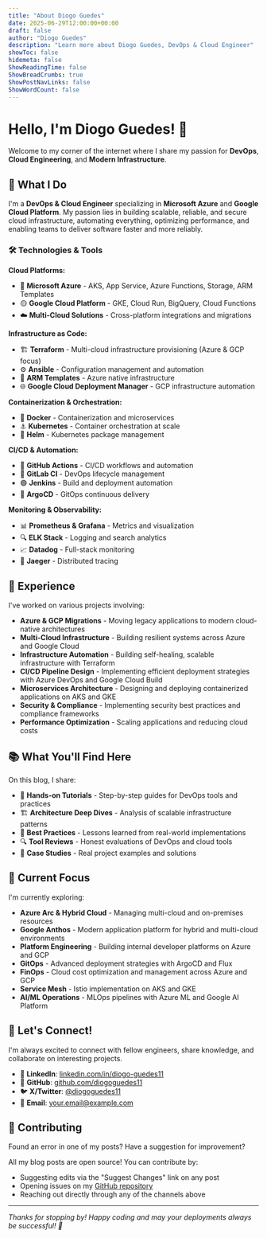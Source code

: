 ```yaml
---
title: "About Diogo Guedes"
date: 2025-06-29T12:00:00+00:00
draft: false
author: "Diogo Guedes"
description: "Learn more about Diogo Guedes, DevOps & Cloud Engineer"
showToc: false
hidemeta: false
ShowReadingTime: false
ShowBreadCrumbs: true
ShowPostNavLinks: false
ShowWordCount: false
---
```


# Hello, I'm Diogo Guedes! 👋

Welcome to my corner of the internet where I share my passion for **DevOps**, **Cloud Engineering**, and **Modern Infrastructure**.

## 🚀 What I Do

I'm a **DevOps & Cloud Engineer** specializing in **Microsoft Azure** and **Google Cloud Platform**. My passion lies in building scalable, reliable, and secure cloud infrastructure, automating everything, optimizing performance, and enabling teams to deliver software faster and more reliably.

### 🛠️ Technologies & Tools

**Cloud Platforms:**
- 🔵 **Microsoft Azure** - AKS, App Service, Azure Functions, Storage, ARM Templates
- 🟡 **Google Cloud Platform** - GKE, Cloud Run, BigQuery, Cloud Functions
- ☁️ **Multi-Cloud Solutions** - Cross-platform integrations and migrations

**Infrastructure as Code:**
- 🏗️ **Terraform** - Multi-cloud infrastructure provisioning (Azure & GCP focus)
- ⚙️ **Ansible** - Configuration management and automation
- 📜 **ARM Templates** - Azure native infrastructure
- 🌐 **Google Cloud Deployment Manager** - GCP infrastructure automation

**Containerization & Orchestration:**
- 🐳 **Docker** - Containerization and microservices
- ⚓ **Kubernetes** - Container orchestration at scale
- 🚢 **Helm** - Kubernetes package management

**CI/CD & Automation:**
- 🔄 **GitHub Actions** - CI/CD workflows and automation
- 🦊 **GitLab CI** - DevOps lifecycle management
- 🟢 **Jenkins** - Build and deployment automation
- 🔗 **ArgoCD** - GitOps continuous delivery

**Monitoring & Observability:**
- 📊 **Prometheus & Grafana** - Metrics and visualization
- 🔍 **ELK Stack** - Logging and search analytics
- 📈 **Datadog** - Full-stack monitoring
- 🎯 **Jaeger** - Distributed tracing

## 💼 Experience

I've worked on various projects involving:

- **Azure & GCP Migrations** - Moving legacy applications to modern cloud-native architectures
- **Multi-Cloud Infrastructure** - Building resilient systems across Azure and Google Cloud
- **Infrastructure Automation** - Building self-healing, scalable infrastructure with Terraform
- **CI/CD Pipeline Design** - Implementing efficient deployment strategies with Azure DevOps and Google Cloud Build
- **Microservices Architecture** - Designing and deploying containerized applications on AKS and GKE
- **Security & Compliance** - Implementing security best practices and compliance frameworks
- **Performance Optimization** - Scaling applications and reducing cloud costs

## 📚 What You'll Find Here

On this blog, I share:

- 🔧 **Hands-on Tutorials** - Step-by-step guides for DevOps tools and practices
- 🏗️ **Architecture Deep Dives** - Analysis of scalable infrastructure patterns
- 🚀 **Best Practices** - Lessons learned from real-world implementations
- 🔍 **Tool Reviews** - Honest evaluations of DevOps and cloud tools
- 📖 **Case Studies** - Real project examples and solutions

## 🎯 Current Focus

I'm currently exploring:

- **Azure Arc & Hybrid Cloud** - Managing multi-cloud and on-premises resources
- **Google Anthos** - Modern application platform for hybrid and multi-cloud environments
- **Platform Engineering** - Building internal developer platforms on Azure and GCP
- **GitOps** - Advanced deployment strategies with ArgoCD and Flux
- **FinOps** - Cloud cost optimization and management across Azure and GCP
- **Service Mesh** - Istio implementation on AKS and GKE
- **AI/ML Operations** - MLOps pipelines with Azure ML and Google AI Platform

## 🤝 Let's Connect!

I'm always excited to connect with fellow engineers, share knowledge, and collaborate on interesting projects.

- 💼 **LinkedIn**: [linkedin.com/in/diogo-guedes11](https://www.linkedin.com/in/diogo-guedes11/)
- 🐙 **GitHub**: [github.com/diogoguedes11](https://github.com/diogoguedes11)
- 🐦 **X/Twitter**: [@diogoguedes11](https://x.com/diogoguedes11)
- 📧 **Email**: [your.email@example.com](mailto:your.email@example.com)

## 📝 Contributing

Found an error in one of my posts? Have a suggestion for improvement? 

All my blog posts are open source! You can contribute by:
- Suggesting edits via the "Suggest Changes" link on any post
- Opening issues on my [GitHub repository](https://github.com/diogoguedes11/gh-deployment-workflow-)
- Reaching out directly through any of the channels above

---

*Thanks for stopping by! Happy coding and may your deployments always be successful! 🚀*
